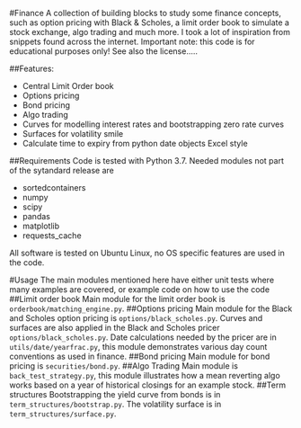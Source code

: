 #Finance
A collection of building blocks to study some finance concepts, such as option pricing with Black & Scholes, a limit order book to simulate a stock exchange, algo trading and much more. 
I took a lot of inspiration from snippets found across the internet.
Important note: this code is for educational purposes only! See also the license.....
 
##Features:
- Central Limit Order book
- Options pricing
- Bond pricing
- Algo trading
- Curves for modelling interest rates and bootstrapping zero rate curves
- Surfaces for volatility smile
- Calculate time to expiry from python date objects Excel style

##Requirements
Code is tested with Python 3.7. Needed modules not part of the sytandard release are
- sortedcontainers
- numpy
- scipy
- pandas
- matplotlib
- requests_cache

All software is tested on Ubuntu Linux, no OS specific features are used in the code.

#Usage
The main modules mentioned here have either unit tests where many examples are covered, or example code on how to use the code 
##Limit order book
Main module for the limit order book is `orderbook/matching_engine.py`.
##Options pricing
Main module for the Black and Scholes option pricing is `options/black_scholes.py`.
Curves and surfaces are also applied in the Black and Scholes pricer `options/black_scholes.py`.
Date calculations needed by the pricer are in `utils/date/yearfrac.py`, this module demonstrates various day count conventions as used in finance.
##Bond pricing
Main module for bond pricing is `securities/bond.py`.
##Algo Trading
Main module is `back_test_strategy.py`, this module illustrates how a mean reverting algo works based on a year of historical closings for an example stock.
##Term structures
Bootstrapping the yield curve from bonds is in `term_structures/bootstrap.py`. 
The volatility surface is in `term_structures/surface.py`. 

 
